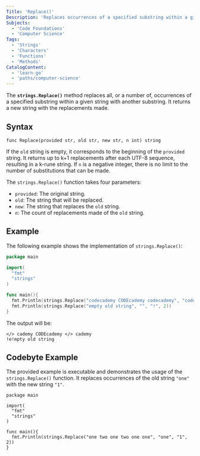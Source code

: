 ```yaml
---
Title: 'Replace()'
Description: 'Replaces occurrences of a specified substring within a given string with another substring.'
Subjects:
  - 'Code Foundations'
  - 'Computer Science'
Tags:
  - 'Strings'
  - 'Characters'
  - 'Functions'
  - 'Methods'
CatalogContent:
  - 'learn-go'
  - 'paths/computer-science'
---
```


The **`strings.Replace()`** method replaces all, or a number of, occurrences of a specified substring within a given string with another substring. It returns a new string with the replacements made.

## Syntax

```pseudo
func Replace(provided str, old str, new str, n int) string
```

If the `old` string is empty, it corresponds to the beginning of the `provided` string. It returns up to k+1 replacements after each UTF-8 sequence, resulting in a k-rune string. If `n` is a negative integer, there is no limit to the number of substitutions that can be made.

The `strings.Replace()` function takes four parameters:

- `provided`: The original string.
- `old`: The string that will be replaced.
- `new`: The string that replaces the `old` string.
- `n`: The count of replacements made of the `old` string.

## Example

The following example shows the implementation of `strings.Replace()`:

```go
package main

import(
  "fmt"
  "strings"
)

func main(){
  fmt.Println(strings.Replace("codecademy CODEcademy codecademy", "code", "</> ", -1))
  fmt.Println(strings.Replace("empty old string", "", "!", 2))
}
```

The output will be:

```shell
</> cademy CODEcademy </> cademy
!e!mpty old string
```

## Codebyte Example

The provided example is executable and demonstrates the usage of the `strings.Replace()` function. It replaces occurrences of the old string `"one"` with the new string `"1"`.

```codebyte/golang
package main

import(
  "fmt"
  "strings"
)

func main(){
  fmt.Println(strings.Replace("one two one two one one", "one", "1", 2))
}
```
